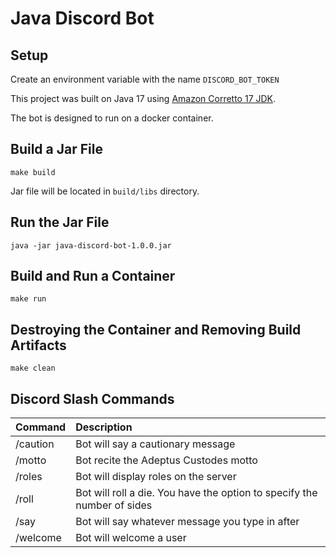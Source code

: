 # Java Discord Bot

## Setup
Create an environment variable with the name `DISCORD_BOT_TOKEN`

This project was built on Java 17 using [Amazon Corretto 17 JDK](https://docs.aws.amazon.com/corretto/latest/corretto-17-ug/downloads-list.html).

The bot is designed to run on a docker container.

## Build a Jar File
```shell
make build
```
Jar file will be located in `build/libs` directory.

## Run the Jar File
```shell
java -jar java-discord-bot-1.0.0.jar
```

## Build and Run a Container
```shell
make run
```

## Destroying the Container and Removing Build Artifacts
```shell
make clean
```

## Discord Slash Commands
| Command  | Description                                                              |
|:---------|:-------------------------------------------------------------------------|
| /caution | Bot will say a cautionary message                                        | 
| /motto   | Bot recite the Adeptus Custodes motto                                    |
| /roles   | Bot will display roles on the server                                     | 
| /roll    | Bot will roll a die. You have the option to specify the number of sides  |
| /say     | Bot will say whatever message you type in after                          |
| /welcome | Bot will welcome a user                                                  |
